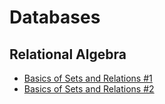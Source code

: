 # Databases

## Relational Algebra

- [Basics of Sets and Relations #1](https://github.com/swapnanildutta/Hackerrank-Codes/blob/master/Databases/Relational%20Algebra/01-BasicsOfSetsAndRelations.md)
- [Basics of Sets and Relations #2](https://github.com/swapnanildutta/Hackerrank-Codes/blob/master/Databases/Relational%20Algebra/02-BasicsOfSetsAndRelations.md)
